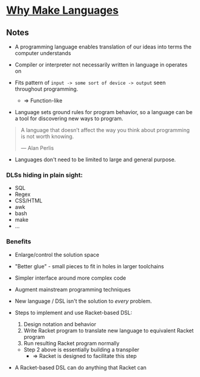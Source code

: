 # [Why Make Languages](https://beautifulracket.com/stacker/why-make-languages.html)

## Notes

* A programming language enables translation of our ideas into terms the computer understands

* Compiler or interpreter not necessarily written in language in operates on

* Fits pattern of `input -> some sort of device -> output` seen throughout programming.
  * => Function-like

* Language sets ground rules for program behavior, so a language can be a tool for discovering new ways to program.

> A language that doesn’t affect the way you think about program­ming is not worth knowing.
>
> — Alan Perlis

* Languages don't need to be limited to large and general purpose.

### DLSs hiding in plain sight:

* SQL
* Regex
* CSS/HTML
* awk
* bash
* make
* ...

### Benefits

* Enlarge/control the solution space
* "Better glue" - small pieces to fit in holes in larger toolchains
* Simpler interface around more complex code
* Augment mainstream programming techniques

* New language / DSL isn't the solution to _every_ problem.

* Steps to implement and use Racket-based DSL:
  1. Design notation and behavior
  2. Write Racket program to translate new language to equivalent Racket program
  3. Run resulting Racket program normally

  * Step 2 above is essentially building a transpiler
    * => Racket is designed to facilitate this step

* A Racket-based DSL can do anything that Racket can
